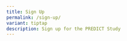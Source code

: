 ```yaml
---
title: Sign Up
permalink: /sign-up/
variant: tiptap
description: Sign up for the PREDICT Study
---
```


